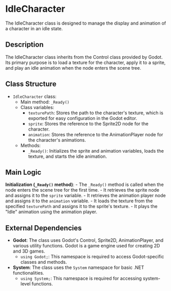 # IdleCharacter

The IdleCharacter class is designed to manage the display and animation of a character in an idle state.

## Description

The IdleCharacter class inherits from the Control class provided by Godot. Its primary purpose is to load a texture for the character, apply it to a sprite, and play an idle animation when the node enters the scene tree.

## Class Structure

- `IdleCharacter` class:
  - Main method: `_Ready()`
  - Class variables:
    - `texturePath`: Stores the path to the character's texture, which is exported for easy configuration in the Godot editor.
    - `sprite`: Stores the reference to the Sprite2D node for the character.
    - `animation`: Stores the reference to the AnimationPlayer node for the character's animations.
  - Methods:
    - `_Ready()`: Initializes the sprite and animation variables, loads the texture, and starts the idle animation.

## Main Logic

**Initialization (`_Ready()` method)**:
    - The `_Ready()` method is called when the node enters the scene tree for the first time.
    - It retrieves the sprite node and assigns it to the `sprite` variable.
    - It retrieves the animation player node and assigns it to the `animation` variable.
    - It loads the texture from the specified `texturePath` and assigns it to the sprite's texture.
    - It plays the "Idle" animation using the animation player.

## External Dependencies

- **Godot**: The class uses Godot's Control, Sprite2D, AnimationPlayer, and various utility functions. Godot is a game engine used for creating 2D and 3D games.
  - `using Godot;`: This namespace is required to access Godot-specific classes and methods.
- **System**: The class uses the `System` namespace for basic .NET functionalities.
  - `using System;`: This namespace is required for accessing system-level functions.

